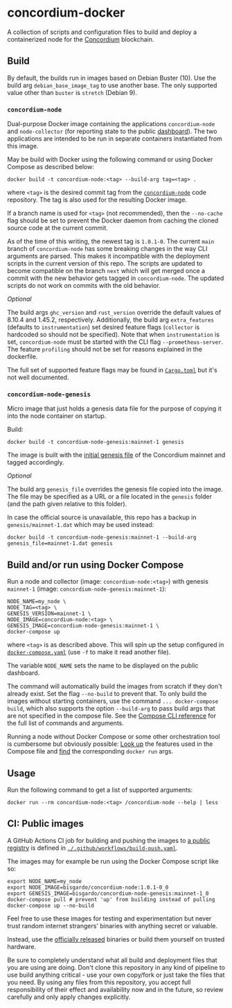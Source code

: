 # concordium-docker

A collection of scripts and configuration files to build and deploy a containerized node for the
[Concordium](https://concordium.com) blockchain.

## Build

By default, the builds run in images based on Debian Buster (10).
Use the build arg `debian_base_image_tag` to use another base.
The only supported value other than `buster` is `stretch` (Debian 9).

### `concordium-node`

Dual-purpose Docker image containing the applications `concordium-node` and `node-collector`
(for reporting state to the public [dashboard](https://dashboard.mainnet.concordium.software/)).
The two applications are intended to be run in separate containers instantiated from this image.

May be build with Docker using the following command or using Docker Compose as described below:

```shell
docker build -t concordium-node:<tag> --build-arg tag=<tag> .
```

where `<tag>` is the desired commit tag from the
[`concordium-node`](https://github.com/Concordium/concordium-node) code repository.
The tag is also used for the resulting Docker image.

If a branch name is used for `<tag>` (not recommended),
then the `--no-cache` flag should be set to prevent the Docker daemon from caching
the cloned source code at the current commit.

As of the time of this writing, the newest tag is `1.0.1-0`.
The current `main` branch of `concordium-node` has some breaking changes in the way CLI arguments are parsed.
This makes it incompatible with the deployment scripts in the current version of this repo.
The scripts are updated to become compatible on the branch `next` which will get merged
once a commit with the new behavior gets tagged in `concordium-node`.
The updated scripts do not work on commits with the old behavior. 

*Optional*

The build args `ghc_version` and `rust_version` override the default values of 8.10.4 and 1.45.2, respectively.
Additionally, the build arg `extra_features` (defaults to `instrumentation`) set
desired feature flags (`collector` is hardcoded so should not be specified).
Note that when `instrumentation` is set,
`concordium-node` must be started with the CLI flag `--prometheus-server`.
The feature `profiling` should not be set for reasons explained in the dockerfile.

The full set of supported feature flags may be found in
[`Cargo.toml`](https://github.com/Concordium/concordium-node/blob/main/concordium-node/Cargo.toml)
but it's not well documented.

### `concordium-node-genesis`

Micro image that just holds a genesis data file for the purpose of copying it into the node container on startup.

Build:

```shell
docker build -t concordium-node-genesis:mainnet-1 genesis
```

The image is built with the [initial genesis file](https://distribution.mainnet.concordium.software/data/genesis.dat)
of the Concordium mainnet and tagged accordingly.

*Optional*

The build arg `genesis_file` overrides the genesis file copied into the image.
The file may be specified as a URL or a file located in the `genesis` folder (and the path given relative to this folder).

In case the official source is unavailable, this repo has a backup in `genesis/mainnet-1.dat` which may be used instead: 

```shell
docker build -t concordium-node-genesis:mainnet-1 --build-arg genesis_file=mainnet-1.dat genesis
```

## Build and/or run using Docker Compose

Run a node and collector (image: `concordium-node:<tag>`) with genesis `mainnet-1`
(image: `concordium-node-genesis:mainnet-1`):

```shell
NODE_NAME=my_node \
NODE_TAG=<tag> \
GENESIS_VERSION=mainnet-1 \
NODE_IMAGE=concordium-node:<tag> \
GENESIS_IMAGE=concordium-node-genesis:mainnet-1 \
docker-compose up
```

where `<tag>` is as described above.
This will spin up the setup configured in [`docker-compose.yaml`](./docker-compose.yaml)
(use `-f` to make it read another file).

The variable `NODE_NAME` sets the name to be displayed on the public dashboard.

The command will automatically build the images from scratch if they don't already exist.
Set the flag `--no-build` to prevent that.
To only build the images without starting containers, use the command `... docker-compose build`,
which also supports the option `--build-arg` to pass build args that are not specified in the compose file.
See the [Compose CLI reference](https://docs.docker.com/compose/reference/)
for the full list of commands and arguments.

Running a node without Docker Compose or some other orchestration tool is cumbersome but obviously possible:
[Look up](https://docs.docker.com/compose/compose-file/compose-file-v3/) the features used in the Compose file
and [find](https://docs.docker.com/engine/reference/commandline/run/) the corresponding `docker run` args.

## Usage

Run the following command to get a list of supported arguments:

```shell
docker run --rm concordium-node:<tag> /concordium-node --help | less
```

## CI: Public images

A GitHub Actions CI job for building and pushing the images to
[a public registry](https://hub.docker.com/r/bisgardo/concordium-node) is defined in
[`./.github/workflows/build-push.yaml`](.github/workflows/build-push.yaml).

The images may for example be run using the Docker Compose script like so:

```shell
export NODE_NAME=my_node
export NODE_IMAGE=bisgardo/concordium-node:1.0.1-0_0
export GENESIS_IMAGE=bisgardo/concordium-node-genesis:mainnet-1_0
docker-compose pull # prevent 'up' from building instead of pulling
docker-compose up --no-build
```

Feel free to use these images for testing and experimentation but never trust
random internet strangers' binaries with anything secret or valuable.

Instead, use the
[officially released](https://developer.concordium.software/en/mainnet/net/guides/run-node-ubuntu.html)
binaries or build them yourself on trusted hardware.

Be sure to completely understand what all build and deployment files that you are using are doing.
Don't clone this repository in any kind of pipeline to use build anything critical -
use your own copy/fork or just take the files that you need.
By using any files from this repository,
you accept full responsibility of their effect and availability now and in the future,
so review carefully and only apply changes explicitly.
